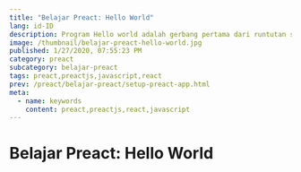 ```yaml
---
title: "Belajar Preact: Hello World"
lang: id-ID
description: Program Hello world adalah gerbang pertama dari runtutan series belajar Preact kita selanjutnya
image: /thumbnail/belajar-preact-hello-world.jpg
published: 1/27/2020, 07:55:23 PM
category: preact
subcategory: belajar-preact
tags: preact,preactjs,javascript,react
prev: /preact/belajar-preact/setup-preact-app.html
meta:
  - name: keywords
    content: preact,preactjs,react,javascript
---
```

# Belajar Preact: Hello World

<Author name="Ryan Aunur Rassyid" />
<FeaturedImage src="/images/covers/belajar-preact-hello-world-cover.jpg" />

<CodeBox id="preact-hello-world-1133w" title="Preact Hello World" />
